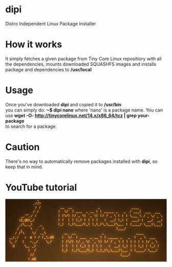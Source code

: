 # dipi
Distro Independent Linux Package Installer

# How it works
It simply fetches a given package from Tiny Core Linux repositiory
with all the dependencies, mounts downloaded SQUASHFS images and
installs package and dependencies to **/usr/local**

# Usage
Once you've downloaded **dipi** and copied it to **/usr/bin**<br>
you can simply do: **~$ dipi nano** where 'nano' is a package name.
You can use **wget -O- http://tinycorelinux.net/14.x/x86_64/tcz | grep your-package**<br>
to search for a package.

# Caution
There's no way to automatically remove packages installed with **dipi**,
so keep that in mind.

# YouTube tutorial
[![IMAGE ALT TEXT HERE](https://raw.githubusercontent.com/maksimKorzh/msmd-linux/main/root/var/local/img/msmd-linux.png)](https://www.youtube.com/watch?v=EVTw4YqPdKA)

